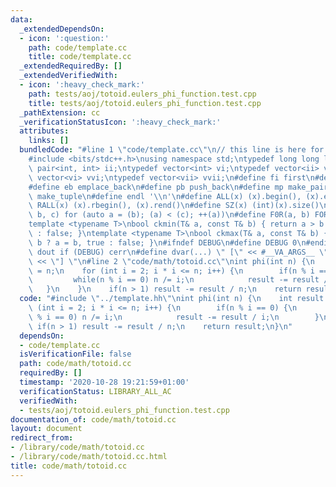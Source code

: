 ```yaml
---
data:
  _extendedDependsOn:
  - icon: ':question:'
    path: code/template.cc
    title: code/template.cc
  _extendedRequiredBy: []
  _extendedVerifiedWith:
  - icon: ':heavy_check_mark:'
    path: tests/aoj/totoid.eulers_phi_function.test.cpp
    title: tests/aoj/totoid.eulers_phi_function.test.cpp
  _pathExtension: cc
  _verificationStatusIcon: ':heavy_check_mark:'
  attributes:
    links: []
  bundledCode: "#line 1 \"code/template.cc\"\n// this line is here for a reason\n\
    #include <bits/stdc++.h>\nusing namespace std;\ntypedef long long ll;\ntypedef\
    \ pair<int, int> ii;\ntypedef vector<int> vi;\ntypedef vector<ii> vii;\ntypedef\
    \ vector<vi> vvi;\ntypedef vector<vii> vvii;\n#define fi first\n#define se second\n\
    #define eb emplace_back\n#define pb push_back\n#define mp make_pair\n#define mt\
    \ make_tuple\n#define endl '\\n'\n#define ALL(x) (x).begin(), (x).end()\n#define\
    \ RALL(x) (x).rbegin(), (x).rend()\n#define SZ(x) (int)(x).size()\n#define FOR(a,\
    \ b, c) for (auto a = (b); (a) < (c); ++(a))\n#define F0R(a, b) FOR (a, 0, (b))\n\
    template <typename T>\nbool ckmin(T& a, const T& b) { return a > b ? a = b, true\
    \ : false; }\ntemplate <typename T>\nbool ckmax(T& a, const T& b) { return a <\
    \ b ? a = b, true : false; }\n#ifndef DEBUG\n#define DEBUG 0\n#endif\n#define\
    \ dout if (DEBUG) cerr\n#define dvar(...) \" [\" << #__VA_ARGS__ \": \" << (__VA_ARGS__)\
    \ << \"] \"\n#line 2 \"code/math/totoid.cc\"\nint phi(int n) {\n    int result\
    \ = n;\n    for (int i = 2; i * i <= n; i++) {\n        if(n % i == 0) {\n   \
    \         while(n % i == 0) n /= i;\n            result -= result / i;\n     \
    \   }\n    }\n    if(n > 1) result -= result / n;\n    return result;\n}\n"
  code: "#include \"../template.hh\"\nint phi(int n) {\n    int result = n;\n    for\
    \ (int i = 2; i * i <= n; i++) {\n        if(n % i == 0) {\n            while(n\
    \ % i == 0) n /= i;\n            result -= result / i;\n        }\n    }\n   \
    \ if(n > 1) result -= result / n;\n    return result;\n}\n"
  dependsOn:
  - code/template.cc
  isVerificationFile: false
  path: code/math/totoid.cc
  requiredBy: []
  timestamp: '2020-10-28 19:21:59+01:00'
  verificationStatus: LIBRARY_ALL_AC
  verifiedWith:
  - tests/aoj/totoid.eulers_phi_function.test.cpp
documentation_of: code/math/totoid.cc
layout: document
redirect_from:
- /library/code/math/totoid.cc
- /library/code/math/totoid.cc.html
title: code/math/totoid.cc
---
```

